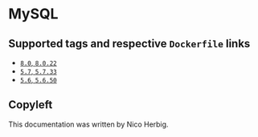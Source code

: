 # MySQL

## Supported tags and respective `Dockerfile` links

 * [`8.0`, `8.0.22`](https://github.com/nicoherbigio/docker-mysql/blob/master/8.0/debian/default/Dockerfile)
 * [`5.7`, `5.7.33`](https://github.com/nicoherbigio/docker-mysql/blob/master/5.7/debian/default/Dockerfile)
 * [`5.6`, `5.6.50`](https://github.com/nicoherbigio/docker-mysql/blob/master/5.6/debian/default/Dockerfile)

## Copyleft

This documentation was written by Nico Herbig.
